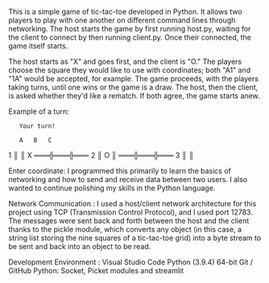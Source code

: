 This is a simple game of tic-tac-toe developed in Python. It allows two players to play with one another on different command lines through networking. 
The host starts the game by first running host.py, waiting for the client to connect by then running client.py. Once their connected, the game itself starts.

The host starts as "X" and goes first, and the client is "O." The players choose the square they would like to use with coordinates; both "A1" and "1A" would be accepted, for example.
The game proceeds, with the players taking turns, until one wins or the game is a draw. The host, then the client, is asked whether they'd like a rematch. If both agree, the game starts anew.

Example of a turn:

       Your turn!

       A   B   C

   1     ║   ║ X
      ═══╬═══╬═══
   2     ║ O ║
      ═══╬═══╬═══
   3     ║   ║

Enter coordinate: 
I programmed this primarily to learn the basics of networking and how to send and receive data between two users. I also wanted to continue polishing my skills in the Python language.


Network Communication :
I used a host/client network architecture for this project using TCP (Transmission Control Protocol), and I used port 12783.
The messages were sent back and forth between the host and the client thanks to the pickle module, which converts any object (in this case, a string list storing the nine squares of a tic-tac-toe grid) 
into a byte stream to be sent and back into an object to be read.

Development Environment :
Visual Studio Code
Python (3.9.4) 64-bit
Git / GitHub
Python: Socket, Picket modules and streamlit



